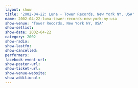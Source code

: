 ```yaml
---
layout: show
title: '2002-04-22: Luna - Tower Records, New York NY, USA'
name: 2002-04-22-luna-tower-records-new-york-ny-usa
show-venue: 'Tower Records, New York NY, USA'
show-setlist: 
show-date: 2002-04-22
category: 2002
show-radio: 
show-lastfm: 
show-cancelled: 
performers: 
facebook-event-url: 
show-poster-url: 
show-ticket-url: 
show-venue-website: 
show-additional: 
---
```


